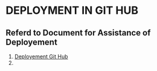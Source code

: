 # DEPLOYMENT IN GIT HUB
## Referd to Document for Assistance of Deployement
1. [Deployement Git Hub](https://angular.io/guide/deployment#deploy-to-github-pages)
2. 
